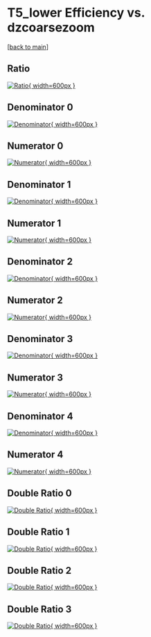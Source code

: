# T5_lower Efficiency vs. dzcoarsezoom

[[back to main](./)]



## Ratio

[![Ratio](../mtv/var/T5_lower_xtr_321_1_eff_dzcoarsezoom.png){ width=600px }](../mtv/var/T5_lower_xtr_321_1_eff_dzcoarsezoom.pdf)

## Denominator 0

[![Denominator](../mtv/den/T5_lower_xtr_321_1_eff_dzcoarsezoom_den0.png){ width=600px }](../mtv/den/T5_lower_xtr_321_1_eff_dzcoarsezoom_den0.pdf)

## Numerator 0

[![Numerator](../mtv/num/T5_lower_xtr_321_1_eff_dzcoarsezoom_num0.png){ width=600px }](../mtv/num/T5_lower_xtr_321_1_eff_dzcoarsezoom_num0.pdf)

## Denominator 1

[![Denominator](../mtv/den/T5_lower_xtr_321_1_eff_dzcoarsezoom_den1.png){ width=600px }](../mtv/den/T5_lower_xtr_321_1_eff_dzcoarsezoom_den1.pdf)

## Numerator 1

[![Numerator](../mtv/num/T5_lower_xtr_321_1_eff_dzcoarsezoom_num1.png){ width=600px }](../mtv/num/T5_lower_xtr_321_1_eff_dzcoarsezoom_num1.pdf)

## Denominator 2

[![Denominator](../mtv/den/T5_lower_xtr_321_1_eff_dzcoarsezoom_den2.png){ width=600px }](../mtv/den/T5_lower_xtr_321_1_eff_dzcoarsezoom_den2.pdf)

## Numerator 2

[![Numerator](../mtv/num/T5_lower_xtr_321_1_eff_dzcoarsezoom_num2.png){ width=600px }](../mtv/num/T5_lower_xtr_321_1_eff_dzcoarsezoom_num2.pdf)

## Denominator 3

[![Denominator](../mtv/den/T5_lower_xtr_321_1_eff_dzcoarsezoom_den3.png){ width=600px }](../mtv/den/T5_lower_xtr_321_1_eff_dzcoarsezoom_den3.pdf)

## Numerator 3

[![Numerator](../mtv/num/T5_lower_xtr_321_1_eff_dzcoarsezoom_num3.png){ width=600px }](../mtv/num/T5_lower_xtr_321_1_eff_dzcoarsezoom_num3.pdf)

## Denominator 4

[![Denominator](../mtv/den/T5_lower_xtr_321_1_eff_dzcoarsezoom_den4.png){ width=600px }](../mtv/den/T5_lower_xtr_321_1_eff_dzcoarsezoom_den4.pdf)

## Numerator 4

[![Numerator](../mtv/num/T5_lower_xtr_321_1_eff_dzcoarsezoom_num4.png){ width=600px }](../mtv/num/T5_lower_xtr_321_1_eff_dzcoarsezoom_num4.pdf)

## Double Ratio 0

[![Double Ratio](../mtv/ratio/T5_lower_xtr_321_1_eff_dzcoarsezoom_ratio0.png){ width=600px }](../mtv/ratio/T5_lower_xtr_321_1_eff_dzcoarsezoom_ratio0.pdf)

## Double Ratio 1

[![Double Ratio](../mtv/ratio/T5_lower_xtr_321_1_eff_dzcoarsezoom_ratio1.png){ width=600px }](../mtv/ratio/T5_lower_xtr_321_1_eff_dzcoarsezoom_ratio1.pdf)

## Double Ratio 2

[![Double Ratio](../mtv/ratio/T5_lower_xtr_321_1_eff_dzcoarsezoom_ratio2.png){ width=600px }](../mtv/ratio/T5_lower_xtr_321_1_eff_dzcoarsezoom_ratio2.pdf)

## Double Ratio 3

[![Double Ratio](../mtv/ratio/T5_lower_xtr_321_1_eff_dzcoarsezoom_ratio3.png){ width=600px }](../mtv/ratio/T5_lower_xtr_321_1_eff_dzcoarsezoom_ratio3.pdf)

